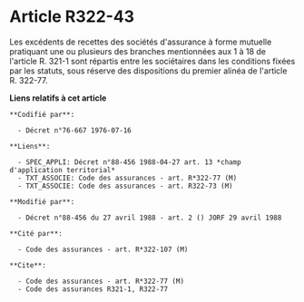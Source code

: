 # Article R322-43

Les excédents de recettes des sociétés d'assurance à forme mutuelle pratiquant une ou plusieurs des branches mentionnées aux
1 à 18 de l'article R. 321-1 sont répartis entre les sociétaires dans les conditions fixées par les statuts, sous réserve des
dispositions du premier alinéa de l'article R. 322-77.

**Liens relatifs à cet article**

	**Codifié par**:

	  - Décret n°76-667 1976-07-16

	**Liens**:

	  - SPEC_APPLI: Décret n°88-456 1988-04-27 art. 13 *champ d'application territorial*
	  - TXT_ASSOCIE: Code des assurances - art. R*322-77 (M)
	  - TXT_ASSOCIE: Code des assurances - art. R322-73 (M)

	**Modifié par**:

	  - Décret n°88-456 du 27 avril 1988 - art. 2 () JORF 29 avril 1988

	**Cité par**:

	  - Code des assurances - art. R*322-107 (M)

	**Cite**:

	  - Code des assurances - art. R*322-77 (M)
	  - Code des assurances R321-1, R322-77
